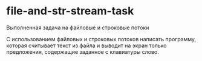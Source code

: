 # file-and-str-stream-task
Выполненная задача на файловые и строковые потоки

С использованием файловых и строковых потоков написать программу, которая считывает текст из файла и выводит на экран только предложения, содержащие заданное с клавиатуры слово.
